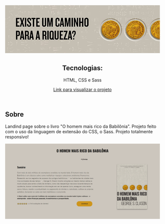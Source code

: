 <h1 align="center">
  <img src="assets/book_logo.jpg">
</h1>

<h2 align="center">Tecnologias:</h2>
<p align="center">HTML, CSS e Sass<br>

<p align="center"><a href="https://shiny-taiyaki-ad3771.netlify.app/">Link para visualizar o projeto</a></p>

<br>

## Sobre

<p>Landind page sobre o livro "O homem mais rico da Babilônia". Projeto feito com o uso da linguagem de extensão do CSS, o Sass. Projeto totalmente responsivo!

![Página](https://github.com/henriquepx/landingpage_book/blob/main/assets/bookpage.png)
